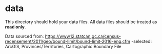 # data

This directory should hold your data files. All data files should be treated as **read only**.

Data sourced from: https://www12.statcan.gc.ca/census-recensement/2011/geo/bound-limit/bound-limit-2016-eng.cfm
-selected: ArcGIS, Provinces/Territories, Cartographic Boundary File